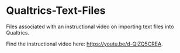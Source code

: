 # Qualtrics-Text-Files
 Files associated with an instructional video on importing text files into Qualtrics.

Find the instructional video here: https://youtu.be/d-QIZQ5CREA.
